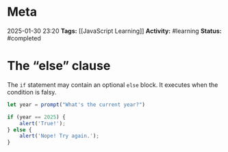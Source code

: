 # Meta
2025-01-30 23:20
**Tags:** [[JavaScript Learning]]
**Activity:** #learning 
**Status:** #completed 

# The “else” clause
The `if` statement may contain an optional `else` block. It executes when the condition is falsy.

```JavaScript title:example.js
let year = prompt("What's the current year?")

if (year == 2025) {
	alert('True!');
} else {
	alert('Nope! Try again.');
}
```